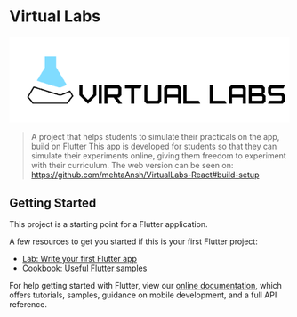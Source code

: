 # Virtual Labs
![Virtual Labs logo](images/logo.png)
>A project that helps students to simulate their practicals on the app, build on Flutter
This app is developed for students so that they can simulate their experiments online, giving them freedom to experiment with their curriculum.
The web version can be seen on: https://github.com/mehtaAnsh/VirtualLabs-React#build-setup

## Getting Started

This project is a starting point for a Flutter application.

A few resources to get you started if this is your first Flutter project:

- [Lab: Write your first Flutter app](https://flutter.dev/docs/get-started/codelab)
- [Cookbook: Useful Flutter samples](https://flutter.dev/docs/cookbook)

For help getting started with Flutter, view our
[online documentation](https://flutter.dev/docs), which offers tutorials,
samples, guidance on mobile development, and a full API reference.
